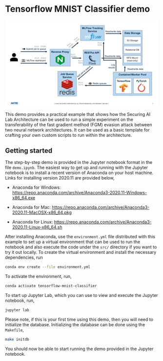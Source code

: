 # Tensorflow MNIST Classifier demo

![Lab architecture diagram](securing_ai_lab_architecture.png)

This demo provides a practical example that shows how the Securing AI Lab Architecture can be used to run a simple experiment on the transferability of the fast gradient method (FGM) evasion attack between two neural network architectures.
It can be used as a basic template for crafting your own custom scripts to run within the architecture.

## Getting started

The step-by-step demo is provided in the Jupyter notebook format in the file `demo.ipynb`.
The easiest way to get up and running with the Jupyter notebook is to install a recent version of Anaconda on your host machine.
Links for installing version 2020.11 are provided below,

-   Anaconda for Windows: <https://repo.anaconda.com/archive/Anaconda3-2020.11-Windows-x86_64.exe>

-   Anaconda for Mac: <https://repo.anaconda.com/archive/Anaconda3-2020.11-MacOSX-x86_64.pkg>

-   Anaconda for Linux: <https://repo.anaconda.com/archive/Anaconda3-2020.11-Linux-x86_64.sh>

After installing Anaconda, use the `environment.yml` file distributed with this example to set up a virtual environment that can be used to run the notebook and also execute the code under the `src/` directory if you want to try it out locally.
To create the virtual environment and install the necessary dependencies, run

```bash
conda env create --file environment.yml
```

To activate the environment, run,

```bash
conda activate tensorflow-mnist-classifier
```

To start up Jupyter Lab, which you can use to view and execute the Jupyter notebook, run,

```bash
jupyter lab
```

Please note, if this is your first time using this demo, then you will need to initialize the database.
Initializing the database can be done using the `Makefile`,

```bash
make initdb
```

You should now be able to start running the demo provided in the Jupyter notebook.

